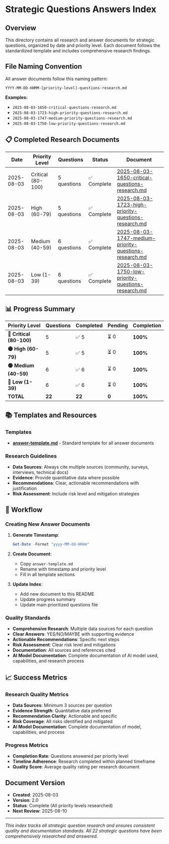 # Strategic Questions Answers Index

## Overview

This directory contains all research and answer documents for strategic questions, organized by date and priority level. Each document follows the standardized template and includes comprehensive research findings.

## File Naming Convention

All answer documents follow this naming pattern:
```
YYYY-MM-DD-HHMM-[priority-level]-questions-research.md
```

**Examples:**
- `2025-08-03-1650-critical-questions-research.md`
- `2025-08-03-1723-high-priority-questions-research.md`
- `2025-08-03-1747-medium-priority-questions-research.md`
- `2025-08-03-1750-low-priority-questions-research.md`

## 📋 Completed Research Documents

| Date | Priority Level | Questions | Status | Document |
|------|---------------|-----------|--------|----------|
| 2025-08-03 | Critical (80-100) | 5 questions | ✅ Complete | [2025-08-03-1650-critical-questions-research.md](./2025-08-03-1650-critical-questions-research.md) |
| 2025-08-03 | High (60-79) | 5 questions | ✅ Complete | [2025-08-03-1723-high-priority-questions-research.md](./2025-08-03-1723-high-priority-questions-research.md) |
| 2025-08-03 | Medium (40-59) | 6 questions | ✅ Complete | [2025-08-03-1747-medium-priority-questions-research.md](./2025-08-03-1747-medium-priority-questions-research.md) |
| 2025-08-03 | Low (1-39) | 6 questions | ✅ Complete | [2025-08-03-1750-low-priority-questions-research.md](./2025-08-03-1750-low-priority-questions-research.md) |

## 📊 Progress Summary

| Priority Level | Questions | Completed | Pending | Completion |
|----------------|-----------|-----------|---------|------------|
| **🔴 Critical (80-100)** | 5 | ✅ 5 | ⏳ 0 | **100%** |
| **🟡 High (60-79)** | 5 | ✅ 5 | ⏳ 0 | **100%** |
| **🟢 Medium (40-59)** | 6 | ✅ 6 | ⏳ 0 | **100%** |
| **🔵 Low (1-39)** | 6 | ✅ 6 | ⏳ 0 | **100%** |
| **TOTAL** | **22** | **22** | **0** | **100%** |

## 📚 Templates and Resources

### Templates
- **[answer-template.md](./answer-template.md)** - Standard template for all answer documents

### Research Guidelines
- **Data Sources**: Always cite multiple sources (community, surveys, interviews, technical docs)
- **Evidence**: Provide quantitative data where possible
- **Recommendations**: Clear, actionable recommendations with justification
- **Risk Assessment**: Include risk level and mitigation strategies

## 🔄 Workflow

### Creating New Answer Documents

1. **Generate Timestamp**:
   ```powershell
   Get-Date -Format "yyyy-MM-dd-HHmm"
   ```

2. **Create Document**:
   - Copy `answer-template.md`
   - Rename with timestamp and priority level
   - Fill in all template sections

3. **Update Index**:
   - Add new document to this README
   - Update progress summary
   - Update main prioritized questions file

### Quality Standards

- **Comprehensive Research**: Multiple data sources for each question
- **Clear Answers**: YES/NO/MAYBE with supporting evidence
- **Actionable Recommendations**: Specific next steps
- **Risk Assessment**: Clear risk level and mitigations
- **Documentation**: All sources and references cited
- **AI Model Documentation**: Complete documentation of AI model used, capabilities, and research process

## 📈 Success Metrics

### Research Quality Metrics
- **Data Sources**: Minimum 3 sources per question
- **Evidence Strength**: Quantitative data preferred
- **Recommendation Clarity**: Actionable and specific
- **Risk Coverage**: All risks identified and mitigated
- **AI Model Documentation**: Complete documentation of model, capabilities, and process

### Progress Metrics
- **Completion Rate**: Questions answered per priority level
- **Timeline Adherence**: Research completed within planned timeframe
- **Quality Score**: Average quality rating per research document

## Document Version

- **Created**: 2025-08-03
- **Version**: 2.0
- **Status**: Complete (All priority levels researched)
- **Next Review**: 2025-08-10

---

*This index tracks all strategic question research and ensures consistent quality and documentation standards. All 22 strategic questions have been comprehensively researched and answered.* 